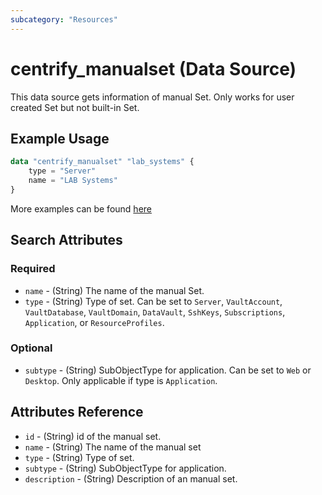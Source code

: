 ```yaml
---
subcategory: "Resources"
---
```


# centrify_manualset (Data Source)

This data source gets information of manual Set. Only works for user created Set but not built-in Set.

## Example Usage

```terraform
data "centrify_manualset" "lab_systems" {
    type = "Server"
    name = "LAB Systems"
}
```

More examples can be found [here](https://github.com/marcozj/terraform-provider-centrify/tree/main/examples/centrify_manualset)

## Search Attributes

### Required

- `name` - (String) The name of the manual Set.
- `type` - (String) Type of set. Can be set to `Server`, `VaultAccount`, `VaultDatabase`, `VaultDomain`, `DataVault`, `SshKeys`, `Subscriptions`, `Application`, or `ResourceProfiles`.

### Optional

- `subtype` - (String) SubObjectType for application. Can be set to `Web` or `Desktop`. Only applicable if type is `Application`.

## Attributes Reference

- `id` - (String) id of the manual set.
- `name` - (String) The name of the manual set
- `type` - (String) Type of set.
- `subtype` - (String) SubObjectType for application.
- `description` - (String) Description of an manual set.
